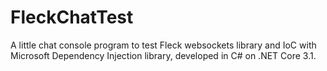 # FleckChatTest
A little chat console program to test Fleck websockets library and IoC with Microsoft Dependency Injection library, developed in C# on .NET Core 3.1.
